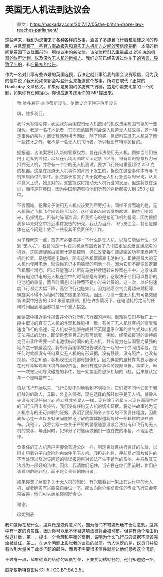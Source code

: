 # 英国无人机法到达议会

> 原文：<https://hackaday.com/2017/12/05/the-british-drone-law-reaches-parliament/>

这些年来，我们为您带来了各种各样的故事，涵盖了多旋翼飞行器和法律之间的界面，并且[观察了一些官方事故报告和真实无人机能力之间的可信度差距](https://hackaday.com/2016/05/02/debunking-the-drone-versus-plane-hysteria/)。本周的新闻是英国下议院面前的一项拟议中的新法律，该法律将[引入重量超过 250 克的机器的许可计划，以及没收无人机的新权力](http://www.bbc.co.uk/news/uk-42126150)。我们之前已经告诉过你关于[的咨询，导致了它的](https://hackaday.com/2016/12/21/uk-government-to-hold-drone-licensing-consultation/)，和[它最初的公告](https://hackaday.com/2017/07/22/uk-to-register-multirotor-fliers/)。

作为一名对此事有些兴趣的英国选民，我决定就此事给我的国会议员写信，因为我的信中说了我无论如何都会写些什么来报道这个故事，所以它取代了正常的 Hackaday 文章格式。如果你是英国的多旋翼飞行器，这是你需要注意的一个问题，如果你有任何担心，你也应该考虑用你的 MP 提出来。

> 致:维多利亚·普伦蒂斯议员，伦敦议会下院班伯里议员
> 
> 嗨，维多利亚，
> 
> 我今天写信给你，表达我对英国控制无人机使用的拟议法案周围气氛的一些担忧。我是一名技术记者，其职责范围有时会深入报道无人机故事，这一特定事件的某些方面让我感到相当困扰。除了购买一架塑料玩具无人机来了解一些技术之外，我不是一名无人机飞行者，所以我没有特别的目的。
> 
> 据报道，该法案将引入新的警察权力，旨在非法使用无人机，例如当它们被用于走私到监狱，以及在机场周围建立法定禁飞区等。将有新的警察权力来扣押无人机，并将有一个新的无人机测试，要求飞行任何重量超过 250 克的机器。这是在报道无人机事件的背景下发生的，据说在这些事件中有与飞机擦肩而过的事件。航空部长接受了关于促进无人机行业创新的采访，从某种意义上说，她是对的。这些提议将推动无人机行业的发展，但这将是在深圳，而不是在英国，因为中国制造商将他们所有的创新都投入到 250 g 级中。
> 
> 不言而喻，犯罪分子使用无人机应该受到严厉打击。同样不言而喻的是，无人机靠近飞机飞行应该是非法的，这样做的人应该受到起诉。把他们关起来，扔掉钥匙，所有的陈词滥调。但我担心的是接近飞机的情况，因为根据我多年来对空中接近事件报告的研究，我认为当局、飞行员工会，特别是媒体在这个问题上做了一些极其不负责任的工作。
> 
> 为了理解这一点，首先有必要描述一下什么是无人机，以及它能做什么。说到“无人机”，我指的是一种在其机身周围安装了几个固定姿态垂直螺旋桨的机器，这些螺旋桨由微型计算机控制，通过改变每个螺旋桨的功率来保持飞机的位置。马达都是电动的，所有这些机器都靠电池供电。即使是最大的无人机也使用电池，就像你笔记本电脑里的电池一样。因为它们不能像固定翼飞机那样滑翔，所以只能通过让所有马达持续运转来停留在空中。这意味着所有电池供电的无人机在空中的时间都是有限的，这取决于它们可以携带的电池组的重量，而且时间是以分钟而不是小时来计算的。这一次，以任何速度飞行都会大幅下降，高空飞行也是如此，因为随着空气变得越来越稀薄，螺旋桨不得不为相同的推力做更多的功。因此，尽管一些无人机有可能突破新法案中报告的 400 米高度限制，但在许多情况下，在电池耗尽之前的任何时间回到地面都将是一个重大挑战。
> 
> 阅读空中接近事件报告并分析对所见飞行器的声明，很难将它们与我在上一段中概述的真实无人机的外观和性能相一致。有关于无人机以客机的高度和速度飞行的描述，无人机似乎能够完成甚至英国皇家空军的喷气式战斗机都无法完成的动作。即使是低空目击也有可信度，例如，经常被报道的盖特威克目击事件需要一架电池续航时间长的无人机，并有能力在该国警力最强的地点之一躲避监控。将所有英国事故报告联系在一起的一个共同线索是，在任何时候都没有任何真实无人机的有形证据，没有残骸，没有照片，也没有视频。你会知道，客机现在到处都有摄像机，因为典型的座椅靠背显示器现在允许乘客观看飞机外面的景色，但没有这些事件的视频证据。事实上，唯一一次被证明导致碰撞的事件，是一架接近希思罗机场的飞机，后来被认定与一个塑料袋有关。
> 
> 自从飞行开始以来，飞行员就不时地看到不明物体。它们被不同地归因于我们战时的敌人，苏联，外星入侵者，现在选择的解释似乎是无人机。就像从来没有发现任何 foo 战斗机或外星人一样，现在除了外星人出现在画面中时的飞行员目击者报告，我们没有任何无人机的切实证据。将这些故事视为无人机参与的无可辩驳的证据，表明了民航局令人惊叹的不负责任程度，因此我担心这一点以及对该问题缺乏了解的媒体报道将导致一部糟糕的法律颁布。我预计，我将会写一些关于严厉的警察随意没收合法持有和飞行的无人机的故事，与此同时，犯罪分子将继续做他们一直在做的事情，不理会法律。
> 
> 负责任的无人机用户需要像普通公众一样，制定良好且执行良好的法律，以阻止犯罪分子和危险的白痴使用无人机。我担心的是，民航局对事故报告的不当处理以及对该问题的错误报道将对该法产生不适当的影响，并导致其无法成为一部好的法律。因此，我请你们记住，当它摆在你们面前时，你们应该看到的是罪犯，而不是负责任的使用者。
> 
> 如果你想了解更多关于无人机的知识，有兴趣看到一架正在运行中的无人机，或者确实有兴趣亲自尝试一下，那么向你介绍负责任的专业飞行员会非常容易，他们可以满足你的好奇心。
> 
> 谢谢，
> 
> 珍妮列表

我知道你在想什么，这样做是没有意义的，因为他们不可避免地不会注意到。这其中有一定的真实性，因为你可以毫不怀疑这项法律将会被颁布。但是有两个理由仍然这样做，第一，提出一个合理和平衡的案例，说明为什么飞行员的证据不应该完全被信任，第二，在这个问题上膨胀我的议员的邮筒。令人惊讶的是，议员们并没有收到大量关于此类问题的邮件，而且不需要很多信件就能让他们思考这个问题。

不过有一点，如果你真的给你的议员写信，不要剪切粘贴我的。他们知道这一招。

威斯敏斯特宫图片:Diliff [ [CC BY-SA 2.5](https://commons.wikimedia.org/wiki/File:Palace_of_Westminster,_London_-_Feb_2007.jpg?uselang=en-gb) 。